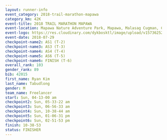 ```yaml
---
layout: runner-info 
event_category: 2018-trail-marathon-mapawa 
category_km: 42K 
event-title: 2018 TRAIL MARATHON MAPAWA 
event-location: Mapawa Nature Adventure Park, Mapawa, Malasag Cugman, Cagayan de Oro 
event-logo: https://res.cloudinary.com/dykbosktl/image/upload/v1573625214/Logo/Trail-Marathon-Mapawa_xzjdcg.png 
event-date: 2018-07-29 
checkpoint-name2: AS1 (T-2) 
checkpoint-name3: AS3 (T-3) 
checkpoint-name4: AS4 (T-4) 
checkpoint-name5: AS6 (T-5) 
checkpoint-name6: FINISH (T-6) 
overall_rank: 103
gender_rank: 89
bib: 42015
first_name: Ryan Kim
last_name: Tabudlong
gender: M
team_name: Freelancer
start: Sun, 04-13-00 am
checkpoint2: Sun, 05-33-22 am
checkpoint3: Sun, 06-56-33 am
checkpoint4: Sun, 10-38-44 am
checkpoint5: Sun, 01-06-31 pm
checkpoint6: Sun, 02-51-53 pm
finish: 10-38-53
status: FINISHER
---
```

